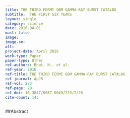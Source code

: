 ```yaml
---
title: THE THIRD FERMI GBM GAMMA-RAY BURST CATALOG
subtitle:  THE FIRST SIX YEARS
layout: single
category: science
date: 2016-04-01
mast: false
image: 
image-sm: 
alt: 
project-date: April 2016
work-type: Paper
paper-type: Other
ref-authors: Bhat, N., et al.
ref-year: 2016
ref-title: THE THIRD FERMI GBM GAMMA-RAY BURST CATALOG
ref-journal: ApJS
ref-vol: 223
ref-page: 28
ref-doi: 10.3847/0067-0049/223/2/28
cite-count: 143
---
```



##Abstract

